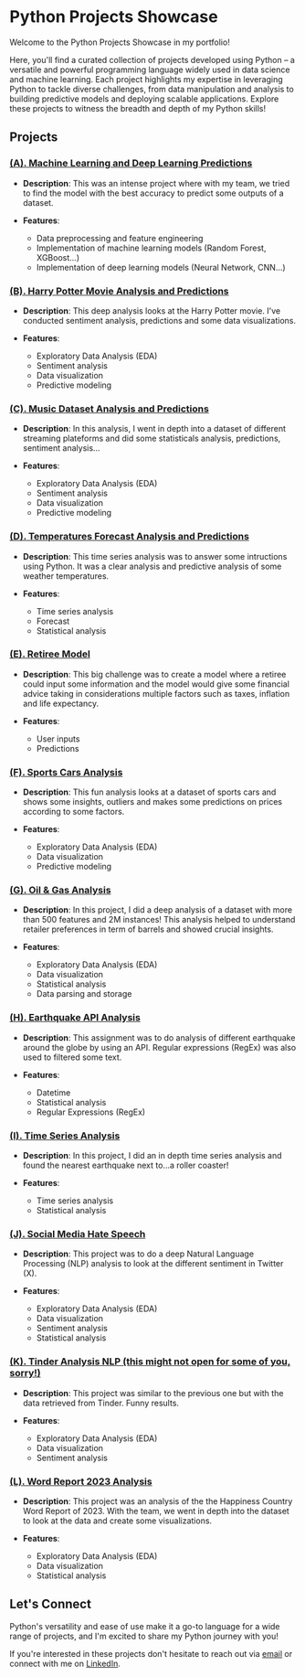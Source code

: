 # Python Projects Showcase

Welcome to the Python Projects Showcase in my portfolio! 

Here, you'll find a curated collection of projects developed using Python – a versatile and powerful programming language widely used in data science and machine learning. Each project highlights my expertise in leveraging Python to tackle diverse challenges, from data manipulation and analysis to building predictive models and deploying scalable applications. Explore these projects to witness the breadth and depth of my Python skills!

## Projects

### [(A). Machine Learning and Deep Learning Predictions](https://github.com/gabchouraqui/portfolio.io/blob/main/PYTHON/(A).%20Machine%20Learning%20and%20Deep%20Learning%20Predictions.ipynb)

- **Description**: This was an intense project where with my team, we tried to find the model with the best accuracy to predict some outputs of a dataset. 
  
- **Features**:
  - Data preprocessing and feature engineering
  - Implementation of machine learning models (Random Forest, XGBoost...)
  - Implementation of deep learning models (Neural Network, CNN...)
  
### [(B). Harry Potter Movie Analysis and Predictions](https://github.com/gabchouraqui/portfolio.io/blob/main/PYTHON/(B).%20Harry%20Potter%20Movie%20Analysis%20and%20Predictions.ipynb)

- **Description**: This deep analysis looks at the Harry Potter movie. I've conducted sentiment analysis, predictions and some data visualizations.
  
- **Features**:
  - Exploratory Data Analysis (EDA)
  - Sentiment analysis
  - Data visualization
  - Predictive modeling
  
### [(C). Music Dataset Analysis and Predictions](https://github.com/gabchouraqui/portfolio.io/blob/main/PYTHON/(C).%20Music%20Dataset%20Analysis%20and%20Predictions.ipynb)

- **Description**: In this analysis, I went in depth into a dataset of different streaming plateforms and did some statisticals analysis, predictions, sentiment analysis...
  
- **Features**:
  - Exploratory Data Analysis (EDA)
  - Sentiment analysis
  - Data visualization
  - Predictive modeling
 
### [(D). Temperatures Forecast Analysis and Predictions](https://github.com/gabchouraqui/portfolio.io/blob/main/PYTHON/(D).%20Temperatures%20Forecast%20Analysis%20and%20Predictions.ipynb)

- **Description**: This time series analysis was to answer some intructions using Python. It was a clear analysis and predictive analysis of some weather temperatures. 
  
- **Features**:
  - Time series analysis
  - Forecast
  - Statistical analysis
 
### [(E). Retiree Model](https://github.com/gabchouraqui/portfolio.io/blob/main/PYTHON/(E).%20Retiree%20Model.ipynb)

- **Description**: This big challenge was to create a model where a retiree could input some information and the model would give some financial advice taking in considerations multiple factors such as taxes, inflation and life expectancy.
  
- **Features**:
  - User inputs
  - Predictions
 
### [(F). Sports Cars Analysis](https://github.com/gabchouraqui/portfolio.io/blob/main/PYTHON/(F).%20Sports%20Cars%20Analysis.ipynb)

- **Description**: This fun analysis looks at a dataset of sports cars and shows some insights, outliers and makes some predictions on prices according to some factors.
  
- **Features**:
  - Exploratory Data Analysis (EDA)
  - Data visualization
  - Predictive modeling
 
### [(G). Oil & Gas Analysis](https://github.com/gabchouraqui/portfolio.io/blob/main/PYTHON/(G).%20Oil%20%26%20Gas%20Analysis.ipynb)

- **Description**: In this project, I did a deep analysis of a dataset with more than 500 features and 2M instances! This analysis helped to understand retailer preferences in term of barrels and showed crucial insights.
  
- **Features**:
  - Exploratory Data Analysis (EDA)
  - Data visualization
  - Statistical analysis
  - Data parsing and storage
 
### [(H). Earthquake API Analysis](https://github.com/gabchouraqui/portfolio.io/blob/main/PYTHON/(H).%20Earthquake%20API%20Analysis.ipynb)

- **Description**: This assignment was to do analysis of different earthquake around the globe by using an API. Regular expressions (RegEx) was also used to filtered some text.
  
- **Features**:
  - Datetime
  - Statistical analysis
  - Regular Expressions (RegEx)
 
### [(I). Time Series Analysis](https://github.com/gabchouraqui/portfolio.io/blob/main/PYTHON/(I).%20Time%20Series%20Analysis.ipynb)

- **Description**: In this project, I did an in depth time series analysis and found the nearest earthquake next to...a roller coaster!
  
- **Features**:
  - Time series analysis
  - Statistical analysis
 
### [(J). Social Media Hate Speech](https://github.com/gabchouraqui/portfolio.io/blob/main/PYTHON/(J).%20Social%20Media%20Hate%20Speech.ipynb)

- **Description**: This project was to do a deep Natural Language Processing (NLP) analysis to look at the different sentiment in Twitter (X). 
  
- **Features**:
  - Exploratory Data Analysis (EDA)
  - Data visualization
  - Sentiment analysis
  - Statistical analysis
 
### [(K). Tinder Analysis NLP (this might not open for some of you, sorry!)](https://github.com/gabchouraqui/portfolio.io/blob/main/PYTHON/(K).%20Tinder%20Analysis%20NLP.ipynb)

- **Description**: This project was similar to the previous one but with the data retrieved from Tinder. Funny results.
  
- **Features**:
  - Exploratory Data Analysis (EDA)
  - Data visualization
  - Sentiment analysis
 
### [(L). Word Report 2023 Analysis](https://github.com/gabchouraqui/portfolio.io/blob/main/PYTHON/(L).%20Word%20Report%202023%20Analysis.ipynb)

- **Description**: This project was an analysis of the the Happiness Country Word Report of 2023. With the team, we went in depth into the dataset to look at the data and create some visualizations.
  
- **Features**:
  - Exploratory Data Analysis (EDA)
  - Data visualization
  - Statistical analysis
  
## Let's Connect

Python's versatility and ease of use make it a go-to language for a wide range of projects, and I'm excited to share my Python journey with you! 

If you're interested in these projects don't hesitate to reach out via [email](mailto:gabchouraqui@gmail.com) or connect with me on [LinkedIn](https://www.linkedin.com/in/gabrielchouraqui).
